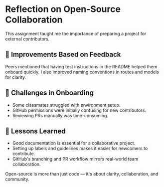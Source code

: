 # Reflection on Open-Source Collaboration

This assignment taught me the importance of preparing a project for external contributors.

## 🚀 Improvements Based on Feedback

Peers mentioned that having test instructions in the README helped them onboard quickly. I also improved naming conventions in routes and models for clarity.

## 🧠 Challenges in Onboarding

- Some classmates struggled with environment setup.
- GitHub permissions were initially confusing for new contributors.
- Reviewing PRs manually was time-consuming.

## 🎯 Lessons Learned

- Good documentation is essential for a collaborative project.
- Setting up labels and guidelines makes it easier for newcomers to contribute.
- GitHub's branching and PR workflow mirrors real-world team collaboration.

Open-source is more than just code — it's about clarity, collaboration, and community.
